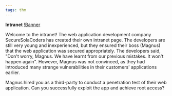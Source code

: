```yaml
---
tags: thm
---
```

**Intranet**
[!Banner](./src/uploads/intranet.png)

Welcome to the intranet!
The web application development company SecureSolaCoders has created their own intranet page. The developers are still very young and inexperienced, but they ensured their boss (Magnus) that the web application was secured appropriately. The developers said, "Don't worry, Magnus. We have learnt from our previous mistakes. It won't happen again". However, Magnus was not convinced, as they had introduced many strange vulnerabilities in their customers' applications earlier.

Magnus hired you as a third-party to conduct a penetration test of their web application. Can you successfully exploit the app and achieve root access?